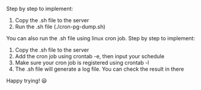 Step by step to implement:
1. Copy the .sh file to the server
2. Run the .sh file (./cron-pg-dump.sh)

You can also run the .sh file using linux cron job. Step by step to implement:
1. Copy the .sh file to the server
2. Add the cron job using crontab -e, then input your schedule
3. Make sure your cron job is registered using crontab -l
4. The .sh file will generate a log file. You can check the result in there

Happy trying! 😃
